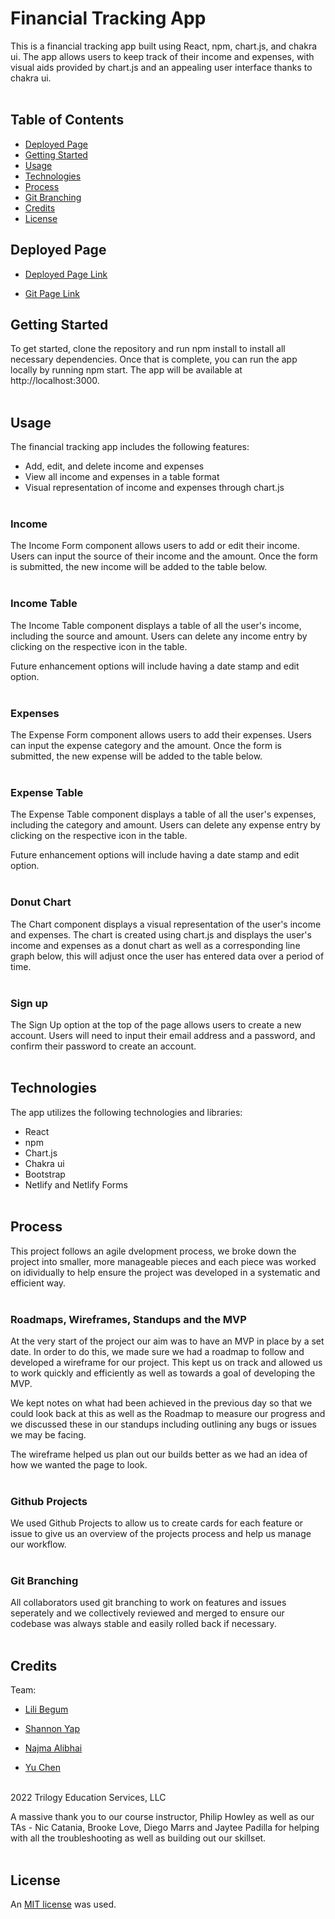 # Financial Tracking App
This is a financial tracking app built using React, npm, chart.js, and chakra ui. The app allows users to keep track of their income and expenses, with visual aids provided by chart.js and an appealing user interface thanks to chakra ui.
<br></br>

## Table of Contents

* [Deployed Page](#deployed-page)
* [Getting Started](#getting-started)
* [Usage](#usage)
* [Technologies](#technologies)
* [Process](#process)
* [Git Branching](#git-branching)
* [Credits](#credits)
* [License](#license)


## Deployed Page

* [Deployed Page Link](https://chic-swan-b48b65.netlify.app/)

* [Git Page Link](https://github.com/LiliBear1/Financial-Tracking-App) 

## Getting Started

To get started, clone the repository and run npm install to install all necessary dependencies. Once that is complete, you can run the app locally by running npm start. The app will be available at http://localhost:3000.
<br></br>

## Usage 

The financial tracking app includes the following features:

* Add, edit, and delete income and expenses
* View all income and expenses in a table format
* Visual representation of income and expenses through chart.js
<br></br>

### Income
The Income Form component allows users to add or edit their income. Users can input the source of their income and the amount. Once the form is submitted, the new income will be added to the table below.
<br></br>

### Income Table
The Income Table component displays a table of all the user's income, including the source and amount. Users can delete any income entry by clicking on the respective icon in the table.

Future enhancement options will include having a date stamp and edit option.
<br></br>

### Expenses
The Expense Form component allows users to add their expenses. Users can input the expense category and the amount. Once the form is submitted, the new expense will be added to the table below.
<br></br>

### Expense Table
The Expense Table component displays a table of all the user's expenses, including the category and amount. Users can delete any expense entry by clicking on the respective icon in the table.

Future enhancement options will include having a date stamp and edit option.
<br></br>

### Donut Chart
The Chart component displays a visual representation of the user's income and expenses. The chart is created using chart.js and displays the user's income and expenses as a donut chart as well as a corresponding line graph below, this will adjust once the user has entered data over a period of time.
<br></br>


### Sign up
The Sign Up option at the top of the page allows users to create a new account. Users will need to input their email address and a password, and confirm their password to create an account. 
<br></br>

## Technologies

 The app utilizes the following technologies and libraries:
 
 * React
 * npm
 * Chart.js
 * Chakra ui
 * Bootstrap
 * Netlify and Netlify Forms
 <br></br>


## Process

This project follows an agile dvelopment process, we broke down the project into smaller, more manageable pieces and each piece was worked on idividually to help ensure the project was developed in a systematic and efficient way.
<br></br>

### Roadmaps, Wireframes, Standups and the MVP
At the very start of the project our aim was to have an MVP in place by a set date. In order to do this, we made sure we had a roadmap to follow and developed a wireframe for our project.  This kept us on track and allowed us to work quickly and efficiently as well as towards a goal of developing the MVP. 

We kept notes on what had been achieved in the previous day so that we could look back at this as well as the Roadmap to measure our progress and we discussed these in our standups including outlining any bugs or issues we may be facing. 

The wireframe helped us plan out our builds better as we had an idea of how we wanted the page to look.
<br></br>

### Github Projects

We used Github Projects to allow us to create cards for each feature or issue to give us an overview of the projects process and help us manage our workflow.
<br></br>

### Git Branching

All collaborators used git branching to work on features and issues seperately and we collectively reviewed and merged to ensure our codebase was always stable and easily rolled back if necessary.
<br></br>


## Credits

Team:

* [Lili Begum](https://github.com/LiliBear1) 

* [Shannon Yap](https://github.com/damnsemicolon) 

* [Najma Alibhai](https://github.com/Najma53) 

* [Yu Chen](https://github.com/cherryyeer) 
<br></br>

2022 Trilogy Education Services, LLC

A massive thank you to our course instructor, Philip Howley as well as our TAs - Nic Catania, Brooke Love, Diego Marrs and Jaytee Padilla for helping with all the troubleshooting as well as building out our skillset.
<br></br>

## License
An [MIT license](https://choosealicense.com/licenses/mit/) was used.
